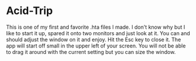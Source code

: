 # Acid-Trip
This is one of my first and favorite .hta files I made. I don't know why but I like to start it up, spared it onto two monitors and just look at it. You can and should adjust the window on it and enjoy. Hit the Esc key to close it. The app will start off small in the upper left of your screen. You will not be able to drag it around with the current setting but you can size the window.
